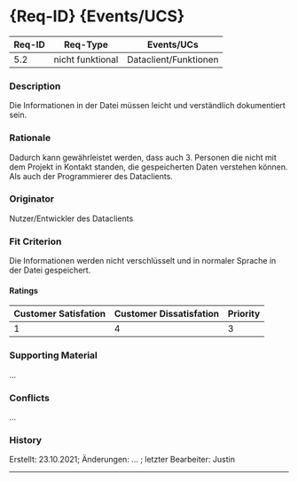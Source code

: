 # {Req-ID} {Events/UCS}

| Req-ID | Req-Type | Events/UCs |
|--------|----------|------------|
| 5.2    | nicht funktional | Dataclient/Funktionen |

### Description
Die Informationen in der Datei müssen leicht und verständlich dokumentiert sein.

### Rationale
Dadurch kann gewährleistet werden, dass auch 3. Personen die nicht mit dem Projekt in Kontakt standen, die gespeicherten Daten verstehen können. Als auch der Programmierer des Dataclients.

### Originator
Nutzer/Entwickler des Dataclients

### Fit Criterion
Die Informationen werden nicht verschlüsselt und in normaler Sprache in der Datei gespeichert.

#### Ratings
| Customer Satisfation | Customer Dissatisfation | Priority |
|----------------------|-------------------------|----------|
| 1                    | 4                       | 3        |

### Supporting Material
...

### Conflicts
...

### History
Erstellt: 23.10.2021; Änderungen: ... ; letzter Bearbeiter: Justin

---

